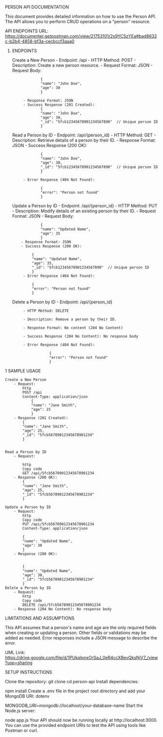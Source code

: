 PERSON API DOCUMENTATION

This document provides detailed information on how to use the Person API. The API allows you to perform CRUD operations on a "person" resource.

API ENDPOINTS URL: https://documenter.getpostman.com/view/21753101/2s9YC5zYEa#bad8632c-b2b4-4858-bf3a-cecbccf3aaa0

1. ENDPOINTS

    Create a New Person
           - Endpoint: /api
           - HTTP Method: POST
           - Description: Create a new person resource.
           - Request Format: JSON
           - Request Body:

                    {
                    "name": "John Doe",
                    "age": 30
                    }

            - Response Format: JSON
            - Success Response (201 Created):
                    {
                    "name": "John Doe",
                    "age": 30,
                    "_id": "5fcb12345678901234567890"  // Unique person ID
                    }


     Read a Person by ID
            - Endpoint: /api/{person_id}
            - HTTP Method: GET
            - Description: Retrieve details of a person by their ID.
            - Response Format: JSON
            - Success Response (200 OK):
       
                    {
                    "name": "John Doe",
                    "age": 30,
                    "_id": "5fcb12345678901234567890"  // Unique person ID
                    }

            - Error Response (404 Not Found):
          
                    {
                    "error": "Person not found"
                    }


     Update a Person by ID
           - Endpoint: /api/{person_id}
           - HTTP Method: PUT
           - Description: Modify details of an existing person by their ID.
           - Request Format: JSON
           - Request Body:
           
                    {
                    "name": "Updated Name",
                    "age": 35
                    }
           - Response Format: JSON
           - Success Response (200 OK):
         
                {
                "name": "Updated Name",
                "age": 35,
                "_id": "5fcb12345678901234567890"  // Unique person ID
                }
            - Error Response (404 Not Found):

                {
                "error": "Person not found"
                }


     Delete a Person by ID
            - Endpoint: /api/{person_id}

            - HTTP Method: DELETE

            - Description: Remove a person by their ID.

            - Response Format: No content (204 No Content)

            - Success Response (204 No Content): No response body

            - Error Response (404 Not Found):

                        {
                        "error": "Person not found"
                        }
1 SAMPLE USAGE

    Create a New Person
        - Request:
            http
            POST /api
            Content-Type: application/json
                {
                "name": "Jane Smith",
                "age": 25
                }
        - Response (201 Created):
            {
            "name": "Jane Smith",
            "age": 25,
            "_id": "5fcb56789012345678901234"
            }


    Read a Person by ID
        - Request:

            http
            Copy code
            GET /api/5fcb56789012345678901234
        - Response (200 OK):
            {
            "name": "Jane Smith",
            "age": 25,
            "_id": "5fcb56789012345678901234"
            }

    Update a Person by ID
        - Request:
            http
            Copy code
            PUT /api/5fcb56789012345678901234
            Content-Type: application/json

            {
            "name": "Updated Name",
            "age": 30
            }
        - Response (200 OK):


            {
            "name": "Updated Name",
            "age": 30,
            "_id": "5fcb56789012345678901234"
            }
    Delete a Person by ID
        - Request:
            http
            Copy code
            DELETE /api/5fcb56789012345678901234
        - Response (204 No Content): No response body

LIMITATIONS AND ASSUMPTIONS

This API assumes that a person's name and age are the only required fields when creating or updating a person. Other fields or validations may be added as needed.
Error responses include a JSON message to describe the error.

UML Link: https://drive.google.com/file/d/1PUkqlpnxOrSaJ_0eR4ccXBevQksNjV7_/view?usp=sharing

SETUP INSTRUCTIONS

Clone the repository:
git clone <your-repo-url>
cd person-api
Install dependencies:

npm install
Create a .env file in the project root directory and add your MongoDB URI:
dotenv

MONGODB_URI=mongodb://localhost/your-database-name
Start the Node.js server:

node app.js
Your API should now be running locally at http://localhost:3000. You can use the provided endpoint URIs to test the API using tools like Postman or curl.
